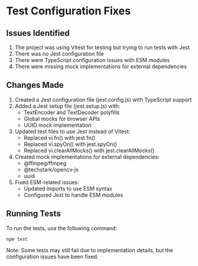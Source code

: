 # Test Configuration Fixes

## Issues Identified
1. The project was using Vitest for testing but trying to run tests with Jest
2. There was no Jest configuration file
3. There were TypeScript configuration issues with ESM modules
4. There were missing mock implementations for external dependencies

## Changes Made
1. Created a Jest configuration file (jest.config.js) with TypeScript support
2. Added a Jest setup file (jest.setup.js) with:
   - TextEncoder and TextDecoder polyfills
   - Global mocks for browser APIs
   - UUID mock implementation
3. Updated test files to use Jest instead of Vitest:
   - Replaced vi.fn() with jest.fn()
   - Replaced vi.spyOn() with jest.spyOn()
   - Replaced vi.clearAllMocks() with jest.clearAllMocks()
4. Created mock implementations for external dependencies:
   - @ffmpeg/ffmpeg
   - @techstark/opencv-js
   - uuid
5. Fixed ESM-related issues:
   - Updated imports to use ESM syntax
   - Configured Jest to handle ESM modules

## Running Tests
To run the tests, use the following command:
```
npm test
```

Note: Some tests may still fail due to implementation details, but the configuration issues have been fixed.
